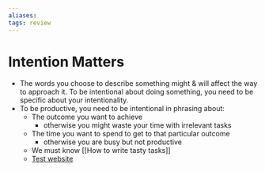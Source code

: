 ```yaml
---
aliases: 
tags: review 
---
```

# Intention Matters
-   The words you choose to describe something might & will affect the way to approach it. To be intentional about doing something, you need to be specific about your intentionality.
-   To be productive, you need to be intentional in phrasing about:
    -   The outcome you want to achieve
        -   otherwise you might waste your time with irrelevant tasks
    -   The time you want to spend to get to that particular outcome
        -   otherwise you are busy but not productive
    -   We must know [[How to write tasty tasks]]
    - [Test website](https://forum.obsidian.md/t/lyt-kit-now-downloadable/390)


